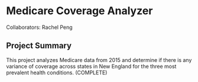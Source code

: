 # Medicare Coverage Analyzer
Collaborators: Rachel Peng

## Project Summary
This project analyzes Medicare data from 2015 and determine if there is any variance of coverage across states in New England for the three most prevalent health conditions. (COMPLETE)
